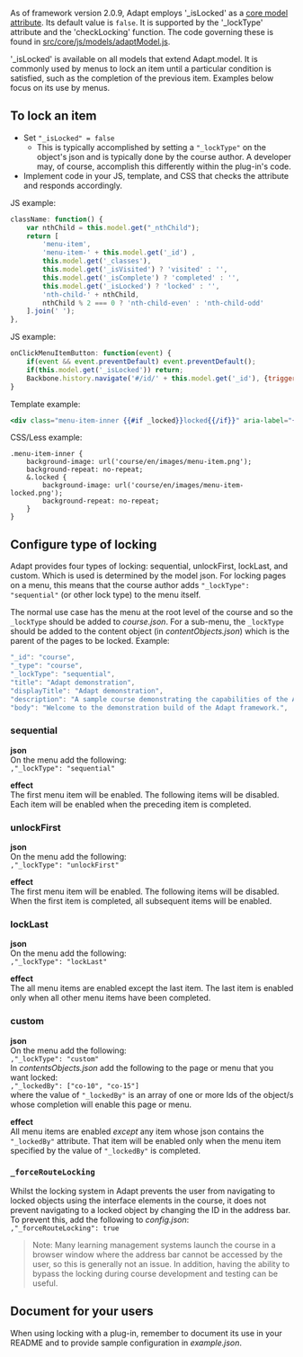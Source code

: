 As of framework version 2.0.9, Adapt employs '_isLocked' as a [core model attribute](https://github.com/adaptlearning/adapt_framework/wiki/Core-model-attributes). Its default value is `false`. It is supported by the '_lockType' attribute and the 'checkLocking' function. The code governing these is found in [src/core/js/models/adaptModel.js](https://github.com/adaptlearning/adapt_framework/blob/master/src/core/js/models/adaptModel.js).  

'_isLocked' is available on all models that extend Adapt.model. It is commonly used by menus to lock an item until a particular condition is satisfied, such as the completion of the previous item. Examples below focus on its use by menus.

## To lock an item
- Set `"_isLocked" = false`  
    - This is typically accomplished by setting a `"_lockType"` on the object's json and is typically done by the course author. A developer may, of course, accomplish this differently within the plug-in's code.
- Implement code in your JS, template, and CSS that checks the attribute and responds accordingly.  

JS example:  
```javascript  
className: function() {
    var nthChild = this.model.get("_nthChild");
    return [
        'menu-item',
        'menu-item-' + this.model.get('_id') ,
        this.model.get('_classes'),
        this.model.get('_isVisited') ? 'visited' : '',
        this.model.get('_isComplete') ? 'completed' : '',
        this.model.get('_isLocked') ? 'locked' : '',
        'nth-child-' + nthChild,
        nthChild % 2 === 0 ? 'nth-child-even' : 'nth-child-odd'
    ].join(' ');
},
```  
JS example:  
```javascript  
onClickMenuItemButton: function(event) {
    if(event && event.preventDefault) event.preventDefault();
    if(this.model.get('_isLocked')) return;
    Backbone.history.navigate('#/id/' + this.model.get('_id'), {trigger: true});
}
```  
Template example:  
```handlebars    
<div class="menu-item-inner {{#if _locked}}locked{{/if}}" aria-label="{{_globals._menu._mymenu.menuItem}}" {{#if _globals._menu._mymenu.menuItem}}tabindex="0"{{/if}}>

```  
CSS/Less example:  
```less  
.menu-item-inner {
    background-image: url('course/en/images/menu-item.png');
    background-repeat: no-repeat;
    &.locked {
        background-image: url('course/en/images/menu-item-locked.png');
        background-repeat: no-repeat;
    }
}
```  

## Configure type of locking  

Adapt provides four types of locking: sequential, unlockFirst, lockLast, and custom. Which is used is determined by the model json. For locking pages on a menu, this means that the course author adds `"_lockType": "sequential"` (or other lock type) to the menu itself.

The normal use case has the menu at the root level of the course and so the `_lockType` should be added to *course.json*. For a sub-menu, the `_lockType` should be added to the content object (in *contentObjects.json*) which is the parent of the pages to be locked.
Example:  
```javascript  
"_id": "course",
"_type": "course",
"_lockType": "sequential", 
"title": "Adapt demonstration",
"displayTitle": "Adapt demonstration",
"description": "A sample course demonstrating the capabilities of the Adapt",
"body": "Welcome to the demonstration build of the Adapt framework.",
```

### sequential
**json**  
On the menu add the following:  
`,"_lockType": "sequential"`

**effect**  
The first menu item will be enabled. The following items will be disabled. Each item will be enabled when the preceding item is completed.

### unlockFirst
**json**  
On the menu add the following:  
`,"_lockType": "unlockFirst"`

**effect**  
The first menu item will be enabled. The following items will be disabled. When the first item is completed, all subsequent items will be enabled.

### lockLast
**json**  
On the menu add the following:  
`,"_lockType": "lockLast"`

**effect**  
The all menu items are enabled except the last item. The last item is enabled only when all other menu items have been completed.   

### custom
**json**  
On the menu add the following:  
`,"_lockType": "custom"`  
In *contentsObjects.json* add the following to the page or menu that you want locked:  
`,"_lockedBy": ["co-10", "co-15"]`  
where the value of `"_lockedBy"` is an array of one or more Ids of the object/s whose completion will enable this page or menu.

**effect**  
All menu items are enabled *except* any item whose json contains the `"_lockedBy"` attribute. That item will be enabled only when the menu item specified by the value of `"_lockedBy"` is completed. 

### `_forceRouteLocking`
Whilst the locking system in Adapt prevents the user from navigating to locked objects using the interface elements in the course, it does not prevent navigating to a locked object by changing the ID in the address bar. To prevent this, add the following to *config.json*:  
`,"_forceRouteLocking": true`

>Note: Many learning management systems launch the course in a browser window where the address bar cannot be accessed by the user, so this is generally not an issue. In addition, having the ability to bypass the locking during course development and testing can be useful.  

## Document for your users  
When using locking with a plug-in, remember to document its use in your README and to provide sample configuration in *example.json*.  